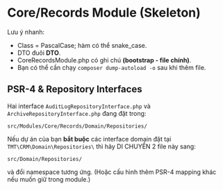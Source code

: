 # Core/Records Module (Skeleton)

Lưu ý nhanh:
- Class = PascalCase; hàm có thể snake_case.
- DTO đuôi **DTO**.
- CoreRecordsModule.php có ghi chú **(bootstrap - file chính)**.
- Bạn có thể cần chạy `composer dump-autoload -o` sau khi thêm file.

## PSR-4 & Repository Interfaces
Hai interface `AuditLogRepositoryInterface.php` và `ArchiveRepositoryInterface.php` đang đặt trong:

`src/Modules/Core/Records/Domain/Repositories/`

Nếu dự án của bạn **bắt buộc** các interface domain đặt tại `TMT\CRM\Domain\Repositories\` thì hãy DI CHUYỂN 2 file này sang:

`src/Domain/Repositories/`

và đổi namespace tương ứng. (Hoặc cấu hình thêm PSR-4 mapping khác nếu muốn giữ trong module.)

